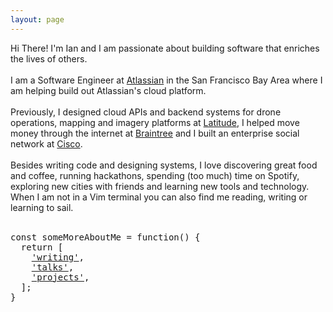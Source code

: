 ```yaml
---
layout: page
---
```


<div class="f4 lh-copy avenir measure b">Hi There! I'm Ian and I am passionate about building software that enriches the lives of others.</div>
<br>
<div class="lh-copy georgia measure">
I am a Software Engineer at <a class="link black dim b bg-light-yellow" href="#">Atlassian</a> in the San Francisco Bay Area where I am helping build out Atlassian's cloud platform.
<br>
<br>
Previously, I designed cloud APIs and backend systems for drone operations, mapping and imagery platforms at <a class="link black dim b bg-light-yellow" href="#">Latitude</a>, I helped move money through the internet at <a class="link black dim b bg-light-yellow" href="#">Braintree</a> and I built an enterprise social network at <a class="link black dim b bg-light-yellow" href="#">Cisco</a>.
<br>
<br>
Besides writing code and designing systems, I love discovering great food and coffee, running hackathons, spending (too much) time on Spotify, exploring new cities with friends and learning new tools and technology. When I am not in a Vim terminal you can also find me reading, writing or learning to sail.
<br>
<br>
<div class="code lh-copy">
<pre>
<span class="blue">const</span> someMoreAboutMe = <span class="dark-pink">function</span>() {
  <span class="dark-green">return</span> [
    <a class="link black dim b bg-light-yellow" href="https://medium.com/@iantracey" target="_blank">'writing'</a>,
    <a class="link black dim b bg-light-yellow" href="/talks">'talks'</a>,
    <a class="link black dim b bg-light-yellow" href="https://github.com/ianrtracey/" target="_blank">'projects'</a>,
  ];
}
</pre>
</div>
</div>

